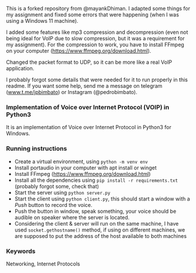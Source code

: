 This is a forked repository from @mayankDhiman. I adapted some things for my assignment and fixed some errors that were happening (when I was using a Windows 11 machine).

I added some features like mp3 compression and decompression (even not being ideal for VoIP due to slow compression, but it was a requirement for my assignment).
For the compression to work, you have to install FFmpeg on your computer (https://www.ffmpeg.org/download.html).

Changed the packet format to UDP, so it can be more like a real VoIP application.

I probably forgot some details that were needed for it to run properly in this readme. If you want some help, send me a message on telegram (www.t.me/jpbimbato) or Instagram (@pedrobimbato).

### Implementation of Voice over Internet Protocol (VOIP) in Python3
It is an implementation of Voice over Internet Protocol in Python3 for Windows.

### Running instructions
- Create a virtual environment, using `python -m venv env`
- Install portaudio in your computer with apt install or winget
- Install FFmpeg (https://www.ffmpeg.org/download.html)
- Install all the dependencies using `pip install -r requirements.txt` (probably forgot some, check that)
- Start the server using `python server.py`
- Start the client using `python client.py`, this should start a window with a _Push_ button to record the voice. 
- Push the button in window, speak something, your voice should be audible on speaker where the server is located. 
- Considering the client & server will run on the same machine, I have used `socket.gethostname()` method, if using on different machines, we are supposed to put the address of the host available to both machines

### Keywords
Networking, Internet Protocols
